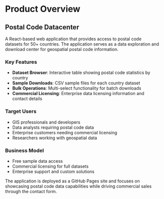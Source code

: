 # Product Overview

## Postal Code Datacenter

A React-based web application that provides access to postal code datasets for 50+ countries. The application serves as a data exploration and download center for geospatial postal code information.

### Key Features
- **Dataset Browser**: Interactive table showing postal code statistics by country
- **Sample Downloads**: CSV sample files for each country dataset
- **Bulk Operations**: Multi-select functionality for batch downloads
- **Commercial Licensing**: Enterprise data licensing information and contact details

### Target Users
- GIS professionals and developers
- Data analysts requiring postal code data
- Enterprise customers needing commercial licensing
- Researchers working with geospatial data

### Business Model
- Free sample data access
- Commercial licensing for full datasets
- Enterprise support and custom solutions

The application is deployed as a GitHub Pages site and focuses on showcasing postal code data capabilities while driving commercial sales through the contact form.